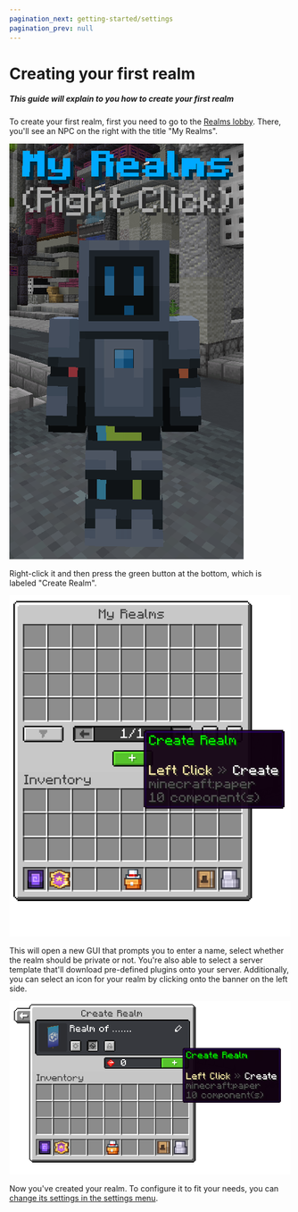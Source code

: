 ```yaml
---
pagination_next: getting-started/settings
pagination_prev: null
---
```


# Creating your first realm

##### This guide will explain to you how to create your first realm

To create your first realm, first you need to go to the [Realms lobby](./realm-lobby). There, you'll see an NPC on the right with the title "My Realms".

![My realms npc](../../static/img/en/getting-started/npc.png)

Right-click it and then press the green button at the bottom, which is labeled "Create Realm".

![My realms menu](../../static/img/en/getting-started/create.png)

This will open a new GUI that prompts you to enter a name, select whether the realm should be private or not. You're also able to select a server template that'll download pre-defined plugins onto your server. Additionally, you can select an icon for your realm by clicking onto the banner on the left side.

![Create realm menu](../../static/img/en/getting-started/create-gui.png)

Now you've created your realm. To configure it to fit your needs, you can [change its settings in the settings menu](./settings).
